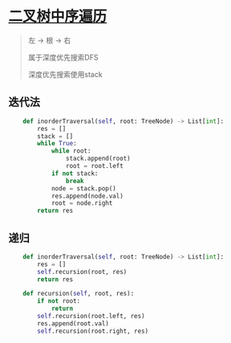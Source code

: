 # [二叉树中序遍历](https://leetcode-cn.com/problems/binary-tree-inorder-traversal/)

> 左 -> 根 -> 右
>
> 属于深度优先搜索DFS
>
> 深度优先搜索使用stack

## 迭代法

```python
    def inorderTraversal(self, root: TreeNode) -> List[int]:
        res = []
        stack = []
        while True:
            while root:
                stack.append(root)
                root = root.left
            if not stack:
                break
            node = stack.pop()
            res.append(node.val)
            root = node.right
        return res
```

## 递归

```python
    def inorderTraversal(self, root: TreeNode) -> List[int]:
        res = []
        self.recursion(root, res)
        return res

    def recursion(self, root, res):
        if not root:
            return
        self.recursion(root.left, res)
        res.append(root.val)
        self.recursion(root.right, res)
```
